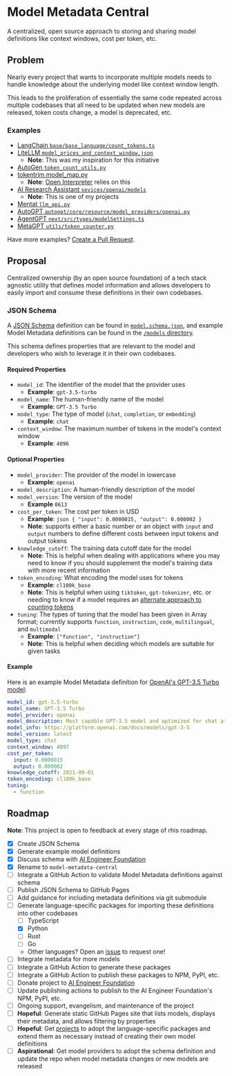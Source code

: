 # Model Metadata Central

A centralized, open source approach to storing and sharing model definitions like context windows, cost per token, etc.

## Problem

Nearly every project that wants to incorporate multiple models needs to handle knowledge about the underlying model like context window length.

This leads to the proliferation of essentially the same code repeated across multiple codebases that all need to be updated when new models are released, token costs change, a model is deprecated, etc.

### Examples
- [LangChain `base/base_language/count_tokens.ts`](https://github.com/langchain-ai/langchainjs/blob/main/langchain/src/base_language/count_tokens.ts)
- [LiteLLM `model_prices_and_context_window.json`](https://github.com/BerriAI/litellm/blob/main/model_prices_and_context_window.json)
  - **Note**: This was my inspiration for this initiative
- [AutoGen `token_count_utils.py`](https://github.com/microsoft/autogen/blob/main/autogen/token_count_utils.py)
- [tokentrim model_map.py](https://github.com/KillianLucas/tokentrim/blob/main/tokentrim/model_map.py)
	- **Note**: [Open Interpreter](https://github.com/KillianLucas/open-interpreter/) relies on this
- [AI Research Assistant `sevices/openai/models`](https://github.com/InterwebAlchemy/obsidian-ai-research-assistant/tree/main/src/services/openai/models)
	- **Note**: This is one of my projects
- [Mentat `llm_api.py`](https://github.com/AbanteAI/mentat/blob/main/mentat/llm_api.py)
- [AutoGPT `autogpt/core/resource/model_providers/openai.py`](https://github.com/Significant-Gravitas/AutoGPT/blob/master/autogpts/autogpt/autogpt/core/resource/model_providers/openai.py)
- [AgentGPT `next/src/types/modelSettings.ts`](https://github.com/reworkd/AgentGPT/blob/main/next/src/types/modelSettings.ts)
- [MetaGPT `utils/token_counter.py`](https://github.com/geekan/MetaGPT/blob/main/metagpt/utils/token_counter.py)

Have more examples? [Create a Pull Request](https://github.com/InterwebAlchemy/llm-model-definitions/pulls).

## Proposal

Centralized ownership (by an open source foundation) of a tech stack agnostic utility that defines model information and allows developers to easily import and consume these definitions in their own codebases.

### JSON Schema

A [JSON Schema](https://json-schema.org/) definition can be found in [`model.schema.json`](./model.schema.json), and example Model Metadata definitions can be found in the [`/models` directory](./models).

This schema defines properties that are relevant to the model and developers who wish to leverage it in their own codebases.

#### Required Properties

- `model_id`: The identifier of the model that the provider uses
  - **Example**: `gpt-3.5-turbo`
- `model_name`: The human-friendly name of the model
	- **Example**: `GPT-3.5 Turbo`
- `model_type`: The type of model (`chat`, `completion`, or `embedding`)
	- **Example**: `chat`
- `context_window`: The maximum number of tokens in the model's context window
	- **Example**: `4096`

#### Optional Properties

- `model_provider`: The provider of the model in lowercase
  - **Example**: `openai`
- `model_description`: A human-friendly description of the model
- `model_version`: The version of the model
  - **Example** `0613`
- `cost_per_token`: The cost per token in USD
  - **Example**: ```json {
    "input": 0.0000015,
    "output": 0.000002
  }```
  - **Note**: supports either a basic number or an object with `input` and `output` numbers to define different costs between input tokens and output tokens
- `knowledge_cutoff`: The training data cutoff date for the model
  - **Note**: This is helpful when dealing with applications where you may need to know if you should supplement the model's training data with more recent information
- `token_encoding`: What encoding the model uses for tokens
  - **Example**: `cl100k_base`
  - **Note**: This is helpful when using `tiktoken`, `gpt-tokenizer`, etc. or needing to know if a model requires an [alternate approach to counting tokens](https://github.com/belladoreai/llama-tokenizer-js)
- `tuning`: The types of tuning that the model has been given in Array format; currently supports `function`, `instruction`, `code`, `multilingual`, and `multimodal`
  - **Example**: `["function", "instruction"]`
  - **Note**: This is helpful when deciding which models are suitable for given tasks

#### Example

Here is an example Model Metadata definition for [OpenAI's GPT-3.5 Turbo model](https://platform.openai.com/docs/models/gpt-3-5):

```yaml
model_id: gpt-3.5-turbo
model_name: GPT-3.5 Turbo
model_provider: openai
model_description: Most capable GPT-3.5 model and optimized for chat at 1/10th the cost of text-davinci-003.
model_info: https://platform.openai.com/docs/models/gpt-3-5
model_version: latest
model_type: chat
context_window: 4097
cost_per_token:
  input: 0.0000015
  output: 0.000002
knowledge_cutoff: 2021-09-01
token_encoding: cl100k_base
tuning:
  - function
```

## Roadmap

**Note**: This project is open to feedback at every stage of rhis roadmap.

- [x] Create JSON Schema
- [x] Generate example model definitions
- [x] Discuss schema with [AI Engineer Foundation](https://github.com/AI-Engineer-Foundation/)
- [x] Rename to `model-metadata-central`
- [ ] Integrate a GitHub Action to validate Model Metadata definitions against schema
- [ ] Publish JSON Schema to GitHub Pages
- [ ] Add guidance for including metadata definitions via git submodule
- [ ] Generate language-specific packages for importing these definitions into other codebases
  - [ ] TypeScript
  - [x] Python
  - [ ] Rust
  - [ ] Go
  - Other languages? Open an [issue](https://github.com/InterwebAlchemy/llm-model-definitions/issues) to request one!
- [ ] Integrate metadata for more models
- [ ] Integrate a GitHub Action to generate these packages
- [ ] Integrate a GitHub Action to publish these packages to NPM, PyPI, etc.
- [ ] Donate project to [AI Engineer Foundation](https://github.com/AI-Engineer-Foundation/)
- [ ] Update publishing actions to publish to the AI Engineer Foundation's NPM, PyPI, etc.
- [ ] Ongoing support, evangelism, and maintenance of the project
- [ ] **Hopeful**: Generate static GitHub Pages site that lists models, displays their metadata, and allows filtering by properties
- [ ] **Hopeful**: Get [projects](https://github.com/InterwebAlchemy/llm-model-definitions#examples) to adopt the language-specific packages and extend them as necessary instead of creating their own model definitions
- [ ] **Aspirational**: Get model providers to adopt the schema definition and update the repo when model metadata changes or new models are released
